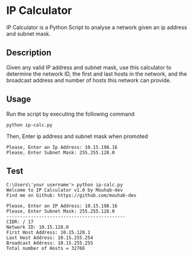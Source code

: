 # IP Calculator
IP Calculator is a Python Script to analyse a network given an ip address and subnet mask.

## Description
Given any valid IP address and subnet mask, use this calculator to determine the network ID, the first and last hosts in the network, and the broadcast address and number of hosts this network can provide.

## Usage
Run the script by executing the following command
```
python ip-calc.py
```
Then, Enter ip address and subnet mask when promoted

```
Please, Enter an Ip Address: 10.15.198.16
Please, Enter Subnet Mask: 255.255.128.0
```

## Test
```
C:\Users\'your username'> python ip-calc.py
Welcome to IP Calculator v1.0 by Mouhab-dev
Find me on Github: https://github.com/mouhab-dev

Please, Enter an IP Address: 10.15.198.16
Please, Enter Subnet Mask: 255.255.128.0
--------------------------------------------
CIDR: / 17
Network ID: 10.15.128.0
First Host Address: 10.15.128.1
Last Host Address: 10.15.255.254
Broadcast Address: 10.15.255.255
Total number of Hosts = 32766
```

